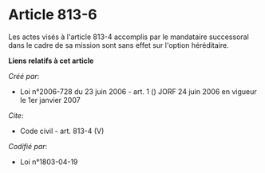 # Article 813-6

Les actes visés à l'article 813-4 accomplis par le mandataire successoral dans le cadre de sa mission sont sans effet sur
l'option héréditaire.

**Liens relatifs à cet article**

_Créé par_:

  - Loi n°2006-728 du 23 juin 2006 - art. 1 () JORF 24 juin 2006 en vigueur le 1er janvier 2007

_Cite_:

  - Code civil - art. 813-4 (V)

_Codifié par_:

  - Loi n°1803-04-19
